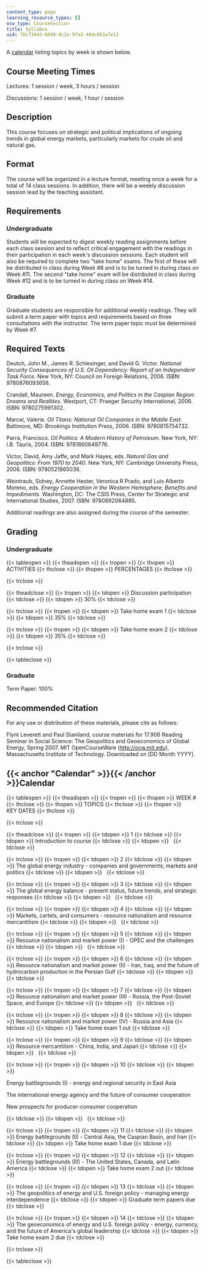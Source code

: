 ```yaml
---
content_type: page
learning_resource_types: []
ocw_type: CourseSection
title: Syllabus
uid: 76c73443-6649-dc2e-9fe3-404c663a7e12
---
```


A [calendar](#Calendar) listing topics by week is shown below.

Course Meeting Times
--------------------

Lectures: 1 session / week, 3 hours / session

Discussions: 1 session / week, 1 hour / session

Description
-----------

This course focuses on strategic and political implications of ongoing trends in global energy markets, particularly markets for crude oil and natural gas.

Format
------

The course will be organized in a lecture format, meeting once a week for a total of 14 class sessions. In addition, there will be a weekly discussion session lead by the teaching assistant.

Requirements
------------

### Undergraduate

Students will be expected to digest weekly reading assignments before each class session and to reflect critical engagement with the readings in their participation in each week's discussion sessions. Each student will also be required to complete two "take home" exams. The first of these will be distributed in class during Week #8 and is to be turned in during class on Week #11. The second "take home" exam will be distributed in class during Week #12 and is to be turned in during class on Week #14.

### Graduate

Graduate students are responsible for additional weekly readings. They will submit a term paper with topics and requirements based on three consultations with the instructor. The term paper topic must be determined by Week #7.

Required Texts
--------------

Deutch, John M., James R. Schlesinger, and David G. Victor. _National Security Consequences of U.S. Oil Dependency: Report of an Independent Task Force_. New York, NY: Council on Foreign Relations, 2006. ISBN: 9780876093658.

Crandall, Maureen. _Energy, Economics, and Politics in the Caspian Region: Dreams and Realities_. Westport, CT: Praeger Security International, 2006. ISBN: 9780275991302.

Marcel, Valerie. _Oil Titans: National Oil Companies in the Middle East_. Baltimore, MD: Brookings Institution Press, 2006. ISBN: 9780815754732.

Parra, Francisco. _Oil Politics: A Modern History of Petroleum_. New York, NY: I.B. Tauris, 2004. ISBN: 9781860649776.

Victor, David, Amy Jaffe, and Mark Hayes, eds. _Natural Gas and Geopolitics: From 1970 to 2040_. New York, NY: Cambridge University Press, 2006. ISBN: 9780521865036.

Weintraub, Sidney, Annette Hester, Veronica R Prado, and Luis Alberto Moreno, eds. _Energy Cooperation in the Western Hemisphere: Benefits and Impediments_. Washington, DC: The CSIS Press, Center for Strategic and International Studies, 2007. ISBN: 9780892064885.

Additional readings are also assigned during the course of the semester.

Grading
-------

### Undergraduate

{{< tableopen >}}
{{< theadopen >}}
{{< tropen >}}
{{< thopen >}}
ACTIVITIES
{{< thclose >}}
{{< thopen >}}
PERCENTAGES
{{< thclose >}}

{{< trclose >}}

{{< theadclose >}}
{{< tropen >}}
{{< tdopen >}}
Discussion participation
{{< tdclose >}}
{{< tdopen >}}
30%
{{< tdclose >}}

{{< trclose >}}
{{< tropen >}}
{{< tdopen >}}
Take home exam 1
{{< tdclose >}}
{{< tdopen >}}
35%
{{< tdclose >}}

{{< trclose >}}
{{< tropen >}}
{{< tdopen >}}
Take home exam 2
{{< tdclose >}}
{{< tdopen >}}
35%
{{< tdclose >}}

{{< trclose >}}

{{< tableclose >}}

### Graduate

Term Paper: 100%

Recommended Citation
--------------------

For any use or distribution of these materials, please cite as follows:

Flynt Leverett and Paul Staniland, course materials for 17.906 Reading Seminar in Social Science: The Geopolitics and Geoeconomics of Global Energy, Spring 2007. MIT OpenCourseWare (http://ocw.mit.edu), Massachusetts Institute of Technology. Downloaded on \[DD Month YYYY\].

{{< anchor "Calendar" >}}{{< /anchor >}}Calendar
------------------------------------------------

{{< tableopen >}}
{{< theadopen >}}
{{< tropen >}}
{{< thopen >}}
WEEK #
{{< thclose >}}
{{< thopen >}}
TOPICS
{{< thclose >}}
{{< thopen >}}
KEY DATES
{{< thclose >}}

{{< trclose >}}

{{< theadclose >}}
{{< tropen >}}
{{< tdopen >}}
1
{{< tdclose >}}
{{< tdopen >}}
Introduction to course
{{< tdclose >}}
{{< tdopen >}}
 
{{< tdclose >}}

{{< trclose >}}
{{< tropen >}}
{{< tdopen >}}
2
{{< tdclose >}}
{{< tdopen >}}
The global energy industry - companies and governments; markets and politics
{{< tdclose >}}
{{< tdopen >}}
 
{{< tdclose >}}

{{< trclose >}}
{{< tropen >}}
{{< tdopen >}}
3
{{< tdclose >}}
{{< tdopen >}}
The global energy balance - present status, future trends, and strategic responses
{{< tdclose >}}
{{< tdopen >}}
 
{{< tdclose >}}

{{< trclose >}}
{{< tropen >}}
{{< tdopen >}}
4
{{< tdclose >}}
{{< tdopen >}}
Markets, cartels, and consumers - resource nationalism and resource mercantilism
{{< tdclose >}}
{{< tdopen >}}
 
{{< tdclose >}}

{{< trclose >}}
{{< tropen >}}
{{< tdopen >}}
5
{{< tdclose >}}
{{< tdopen >}}
Resource nationalism and market power (I) - OPEC and the challenges
{{< tdclose >}}
{{< tdopen >}}
 
{{< tdclose >}}

{{< trclose >}}
{{< tropen >}}
{{< tdopen >}}
6
{{< tdclose >}}
{{< tdopen >}}
Resource nationalism and market power (II) - Iran, Iraq, and the future of hydrocarbon production in the Persian Gulf
{{< tdclose >}}
{{< tdopen >}}
 
{{< tdclose >}}

{{< trclose >}}
{{< tropen >}}
{{< tdopen >}}
7
{{< tdclose >}}
{{< tdopen >}}
Resource nationalism and market power (III) - Russia, the Post-Soviet Space, and Europe
{{< tdclose >}}
{{< tdopen >}}
 
{{< tdclose >}}

{{< trclose >}}
{{< tropen >}}
{{< tdopen >}}
8
{{< tdclose >}}
{{< tdopen >}}
Resource nationalism and market power (IV) - Russia and Asia
{{< tdclose >}}
{{< tdopen >}}
Take home exam 1 out
{{< tdclose >}}

{{< trclose >}}
{{< tropen >}}
{{< tdopen >}}
9
{{< tdclose >}}
{{< tdopen >}}
Resource mercantilism - China, India, and Japan
{{< tdclose >}}
{{< tdopen >}}
 
{{< tdclose >}}

{{< trclose >}}
{{< tropen >}}
{{< tdopen >}}
10
{{< tdclose >}}
{{< tdopen >}}


Energy battlegrounds (I) - energy and regional security in East Asia

The international energy agency and the future of consumer cooperation

New prospects for producer-consumer cooperation


{{< tdclose >}}
{{< tdopen >}}
 
{{< tdclose >}}

{{< trclose >}}
{{< tropen >}}
{{< tdopen >}}
11
{{< tdclose >}}
{{< tdopen >}}
Energy battlegrounds (II) - Central Asia, the Caspian Basin, and Iran
{{< tdclose >}}
{{< tdopen >}}
Take home exam 1 due
{{< tdclose >}}

{{< trclose >}}
{{< tropen >}}
{{< tdopen >}}
12
{{< tdclose >}}
{{< tdopen >}}
Energy battlegrounds (III) - The United States, Canada, and Latin America
{{< tdclose >}}
{{< tdopen >}}
Take home exam 2 out
{{< tdclose >}}

{{< trclose >}}
{{< tropen >}}
{{< tdopen >}}
13
{{< tdclose >}}
{{< tdopen >}}
The geopolitics of energy and U.S. foreign policy - managing energy interdependence
{{< tdclose >}}
{{< tdopen >}}
Graduate term papers due
{{< tdclose >}}

{{< trclose >}}
{{< tropen >}}
{{< tdopen >}}
14
{{< tdclose >}}
{{< tdopen >}}
The geoeconomics of energy and U.S. foreign policy - energy, currency, and the future of America's global leadership
{{< tdclose >}}
{{< tdopen >}}
Take home exam 2 due
{{< tdclose >}}

{{< trclose >}}

{{< tableclose >}}
